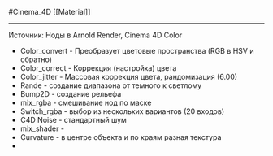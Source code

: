 #Cinema_4D 
[[Material]]
_________
Источник: Ноды в Arnold Render, Cinema 4D
Color
- Color_convert - Преобразует цветовые пространства (RGB в HSV и обратно) 
- Color_correct - Коррекция (настройка) цвета
- Color_jitter - Массовая коррекция цвета, рандомизация (6.00)
- Rande - создание диапазона от темного к светлому
- Bump2D - создание рельефа
- mix_rgba - смешивание нод по маске
- Switch_rgba - выбор из нескольких вариантов (20 входов)
- C4D Noise - стандартный шум
- mix_shader - 
-  Curvature - в центре объекта и по краям разная текстура
-